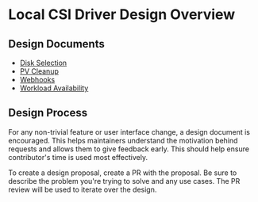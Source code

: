 # Local CSI Driver Design Overview

## Design Documents

- [Disk Selection](disk-selection.md)
- [PV Cleanup](pv-cleanup.md)
- [Webhooks](wehooks.md)
- [Workload Availability](workload-availability.md)

## Design Process

For any non-trivial feature or user interface change, a design document is
encouraged. This helps maintainers understand the motivation behind requests and
allows them to give feedback early. This should help ensure contributor's time
is used most effectively.

To create a design proposal, create a PR with the proposal. Be sure to describe
the problem you're trying to solve and any use cases. The PR review will be used
to iterate over the design.
